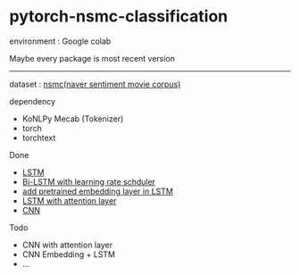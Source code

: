 # pytorch-nsmc-classification

environment : Google colab

Maybe every package is most recent version

---
dataset : [nsmc(naver sentiment movie corpus)](https://github.com/e9t/nsmc)

dependency 
- KoNLPy Mecab (Tokenizer)
- torch
- torchtext

Done
- [LSTM](https://github.com/HyejinWon/pytorch-nsmc-classification/blob/main/NSMC_Classification.ipynb) 
- [Bi-LSTM with learning rate schduler](https://github.com/HyejinWon/pytorch-nsmc-classification/blob/main/NSMC_Classification_bidirection.ipynb)
- [add pretrained embedding layer in LSTM](https://github.com/HyejinWon/pytorch-nsmc-classification/blob/main/NSMC_Classification_pretrainedEmbedding.ipynb)
- [LSTM with attention layer](https://github.com/HyejinWon/pytorch-nsmc-classification/blob/main/NSMC_Classification_attention.ipynb)
- [CNN](https://github.com/HyejinWon/pytorch-nsmc-classification/blob/main/NSMC_Classification_CNN.ipynb)


Todo
- CNN with attention layer
- CNN Embedding + LSTM
- ...
